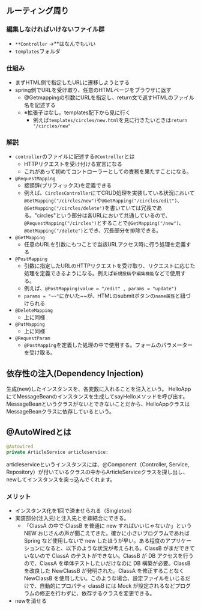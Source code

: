 ## ルーティング周り
### 編集しなければいけないファイル群
- `**Controller` →**はなんでもいい
- `templates`フォルダ

### 仕組み
- まずHTML側で指定したURLに遷移しようとする
- spring側でURLを受け取り、任意のHTMLページをブラウザに返す
    - @Getmappingの引数にURLを指定し、return文で返すHTMLのファイル名を記述する
    - ※拡張子はなし。templates配下から見に行く
        - 例えば`templates/circles/new.html`を見に行きたいときは`return "/circles/new"`


### 解説
- `controller`のファイルに記述する`@Controller`とは
    - HTTPリクエストを受け付ける宣言になる
    - これがあって初めてコントローラーとしての責務を果たすことになる。
- `@RequestMapping`
    - 接頭辞(プリフィックス)を定義できる
    - 例えば、`CirclesController`にてCRUD処理を実装している状況において`@GetMapping("/circles/new")`や`@GetMapping("/circles/edit")`、`@GetMapping("/circles/delete")`を書いていては冗長である。"circles"という部分は各URLにおいて共通しているので、`@RequestMapping("/circles")`とすることで`@GetMapping("/new")`、`@GetMapping("/delete")`とでき、冗長部分を排除できる。
- `@GetMapping`
    - 任意のURLを引数にもつことで当該URLアクセス時に行う処理を定義する
- `@PostMapping`
    - 引数に指定したURLのHTTPリクエストを受け取り、リクエストに応じた処理を定義できるようになる。例えば`新規投稿`や`編集機能`などで使用する。
    - 例えば、`@PostMapping(value = "/edit" , params = "update")`
    - `params = "~~"`にかいた~~が、HTMLのsubmitボタンの`name属性`と紐づけられる
- `@DeleteMapping`
    - 上に同様
- `@PutMapping`
    - 上に同様
- `@RequestParam`
    - `@PostMapping`を定義した処理の中で使用する。フォームのパラメーターを受け取る。

## 依存性の注入(Dependency Injection)

生成(new)したインスタンスを、各変数に入れることを注入という。
HelloAppにてMessageBeanのインスタンスを生成してsayHelloメソッドを呼び出す。
MessageBeanというクラスがないとできないことだから、HelloAppクラスはMessageBeanクラスに依存しているという。

## @AutoWiredとは

```java:ArticleController.java
@Autowired
private ArticleService articleservice;
```

articleserviceというインスタンスには、@Component（Controller, Service, Repository）が付いているクラスの中からArticleServiceクラスを探し出し、newしてインスタンスを突っ込んでくれます。

### メリット
- インスタンス化を1回で済ませられる（Singleton）
- 実装部分(注入元)と注入先とを疎結合にできる。
    - 「ClassA の中で ClassB を普通に new すればいいじゃないか」という NEW おじさんの声が聞こえてきた。確かに小さいプログラムであれば Spring など使用しないで new したほうが早い。ある程度のアプリケーションになると、以下のような状況が考えられる。ClassB がまだできていないので ClassA のテストができない。ClassB が DB アクセスを行うので、ClassA を単体テストしたいだけなのに DB 構築が必要。ClassB を改良した NewClassB が発明された。ClassA を修正することなく NewClassB を使用したい。このような場合、設定ファイルをいじるだけで、自動的にプロパティ classB には Mock が設定されるなどプログラムの修正を行わずに、依存するクラスを変更できる。
- newを消せる